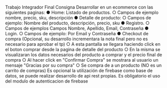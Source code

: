 Trabajo Integrador Final
Consigna
Desarrollar en un ecommerce con las siguientes paginas:
● Home: Listado de productos.
○ Campos de ejemplo nombre, precio, sku, descripción
● Detalle de producto:
○ Campos de ejemplo: Nombre del producto, descripción, precio, sku
● Registro.
○ Campos de ejemplos Campos Nombre, Apellido, Email, Contraseña
● Login.
○ Campos de ejemplo: Por Email y Contraseña
● Checkout de compra (Opcional, su desarrollo incrementara la nota final pero no es
necesario para aprobar el tp)
○ A esta pantalla se llegara haciendo click en el boton comprar desde la pagina
de detalle del producto
○ En la misma se visualizaran los datos necesarios del producto a comprar y el
precio final de compra
○ Al hacer click en "Confirmar Compra" se mostrara al usuario un mensaje
"Gracias por su compra"
○ Se compra de a un producto (NO es un carrito de compras)
Es opcional la utilización de firebase como base de datos, se puede realizar desarrollo de
api rest propias.
Es obligatorio el uso del modulo de autenticacion de firebase
